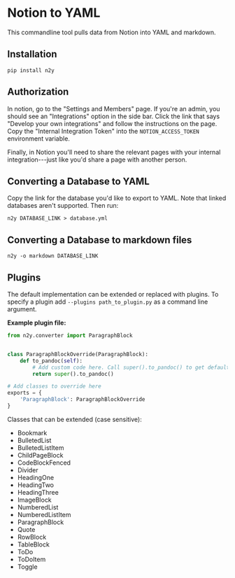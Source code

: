 # Notion to YAML

This commandline tool pulls data from Notion into YAML and markdown.

## Installation

```
pip install n2y
```

## Authorization

In notion, go to the "Settings and Members" page. If you're an admin, you should see an "Integrations" option in the side bar. Click the link that says "Develop your own integrations" and follow the instructions on the page. Copy the "Internal Integration Token" into the `NOTION_ACCESS_TOKEN` environment variable.

Finally, in Notion you'll need to share the relevant pages with your internal integration---just like you'd share a page with another person.

## Converting a Database to YAML

Copy the link for the database you'd like to export to YAML. Note that linked databases aren't supported. Then run:

```
n2y DATABASE_LINK > database.yml
```

## Converting a Database to markdown files

```
n2y -o markdown DATABASE_LINK
```


## Plugins

The default implementation can be extended or replaced with plugins. To specify a plugin add `--plugins path_to_plugin.py` as a command line argument.

**Example plugin file:**

``` python
from n2y.converter import ParagraphBlock


class ParagraphBlockOverride(ParagraphBlock):
    def to_pandoc(self):
        # Add custom code here. Call super().to_pandoc() to get default implementation.
        return super().to_pandoc()

# Add classes to override here 
exports = {
    'ParagraphBlock': ParagraphBlockOverride
}
```

Classes that can be extended (case sensitive):

- Bookmark
- BulletedList
- BulletedListItem
- ChildPageBlock
- CodeBlockFenced
- Divider
- HeadingOne
- HeadingTwo
- HeadingThree
- ImageBlock
- NumberedList
- NumberedListItem
- ParagraphBlock
- Quote
- RowBlock
- TableBlock
- ToDo
- ToDoItem
- Toggle
